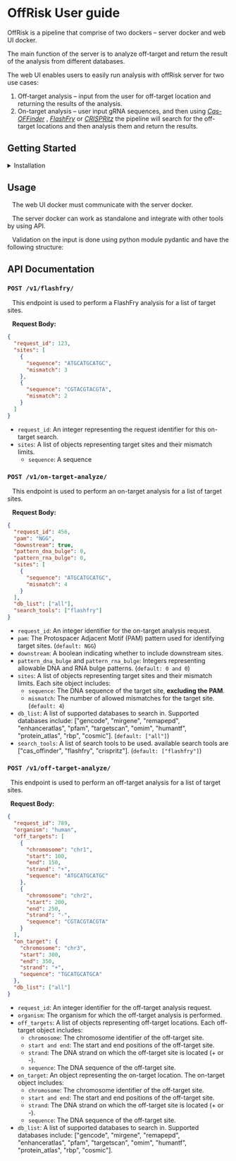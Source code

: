 
# OffRisk User guide

OffRisk is a pipeline that comprise of two dockers – server docker and web UI docker.

The main function of the server is to analyze off-target and return the result of the analysis from
different databases.

The web UI enables users to easily run analysis with offRisk server for two use cases:

1. Off-target analysis – input from the user for off-target location and returning the results of
    the analysis.
2. On-target analysis – user input gRNA sequences, and then using <cite> [Cas-OFFinder][1] </cite>, <cite> [FlashFry][2] </cite> or <cite> [CRISPRitz][3] </cite>
    the pipeline will search for the off-target locations and then analysis them and return the
    results.


## Getting Started

<details>

<summary>Installation</summary><blockquote>

<details>

<summary>Docker</summary>

### Docker Installation

To work with the docker files, docker and docker-compose must be installed.
https://docs.docker.com/get-docker/
#### If downloading for windows use the “WSL 2 backend” option

- Enable the WSL 2 feature on Windows. For detailed instructions, refer to the [Microsoft documentation](https://learn.microsoft.com/en-us/windows/wsl/install).
- Download and install the [Linux kernel update package](https://learn.microsoft.com/en-us/windows/wsl/install-manual#step-4---download-the-linux-kernel-update-package).
- Set WSL 2 as your default version, as it is needed by the docker.

Restart computer and run “Docker desktop” from the start menu / desktop shortcut (if you
created one)

This will require 8 GB. It contains the database folder, this user guide and docker-compose.yml file.


OffRisk dockers are on DockerHub: 

- [Off-Risk-Server](https://hub.docker.com/r/talmalulbgu/off-risk-server)
- [Off-Risk-UI](https://hub.docker.com/r/talmalulbgu/off-risk-ui)

</details>

<details>
<summary>Databases</summary>

### Databases Installation

All necessary database files, including in the *Supported Databases* list bellow, except for OMIM and COSMIC. OMIM and COSMIC require licenses, can be found in the [OffRisk-db.zip archive](https://doi.org/10.5281/zenodo.8289271) on <cite> [Zenodo][4] </cite>.</br>
The total disk space required for this archive is approximately 10.5 GB.

#### Supported Databases:
 
- GENCODE
- MirGeneDB
- ReMapEPD
- EnhancerAtlas 2.0
- Pfam
- TargetScan 8.0
- OMIM
- HumanTF 3.0
- Protein Atlas
- RBP
- COSMIC

#### Database Files:

All necessary files for these databases are included in the [OffRisk-db.zip archive](https://doi.org/10.5281/zenodo.8289271), except for OMIM and COSMIC. OMIM and COSMIC require licenses. Therefore, users interested in using them should follow these steps:

#### COSMIC Database:

1. Download the COSMIC file from [https://cancer.sanger.ac.uk/cosmic/download](https://cancer.sanger.ac.uk/cosmic/download). Look for the "Cancer Gene Census" file.

2. Under "Tools", navigate to the database conversion page in OffRisk.

3. Upload the downloaded COSMIC file.

4. Click the "Pre-process COSMIC" button.

5. Download the result file with the given name.

6. Place the downloaded file in the "COSMIC" folder in your database directory. Name it "cosmic.csv".

#### OMIM Database:

1. Download two OMIM files from [https://www.omim.org/contact](https://www.omim.org/contact). You'll need both "mim2gene.txt" and "genemap2.txt".

2. Under "Tools", navigate to the database conversion page in OffRisk.

3. Upload both OMIM files.

4. Click the "Pre-process OMIM" button.

5. Download the result file with the given name.

6. Place the downloaded file in the "OMIM" folder in your database directory. Name it "omim.csv".

</details>
<details>

<summary>Off-Risk</summary>

### Download off-risk-sever and off-risk-ui dockers

**Installing Off-Risk with Docker:**

1. Start by installing Docker on your computer if you haven't already. You can download it from [Docker's official website](https://www.docker.com/get-started).

2. Download the necessary databases for Off-Risk.

3. Next, you'll want to download the Off-Risk server and UI Docker containers. To do this, follow these steps:

   - Download the `docker-compose.yml` file from the [OffRisk repository](https://github.com/gili311/OffRisk/blob/main/docker/docker-compose.yml).
   
   - Your `docker-compose.yml` file should resemble the following configuration:

     ```yaml
     version: "3.9"  # Optional, required for Docker version v1.27.0 and later
     services:
       off-risk-server:
         ports:
           - "8123:80"
         volumes:
           - <path_to_database_folder>/databases:/databases
         image: almaliahbgu/off_risk:off-risk-server

       off-risk-ui:
         ports:
           - "8501:8501"
         image: almaliahbgu/off_risk:off-risk-ui
     networks:
       default:
         external:
           name: OffRisk-net
     ```
   
   - Replace `<path_to_database_folder>` under the `volumes` section with the actual path to your database folder.

4. Once you have the `docker-compose.yml` file, open Docker Desktop on your computer.

5. Open your terminal (e.g., Command Prompt or Terminal).

6. Navigate to the location where you downloaded the `docker-compose.yml` file using the `cd` command, e.g., `cd <path_to_docker-compose.yml_folder>`.

7. In the terminal, enter the following command: `docker-compose up`.</br>
This command will start the download and setup of the Off-Risk server and UI Docker containers on your computer.

By following these steps, you'll have Off-Risk installed and ready to use on your machine.

The off-risk-server and off-risk-ui dockers are also available to download without the docker-compose.yml file from:

</details></blockquote>

</details>




## Usage

&ensp; The web UI docker must communicate with the server docker.

&ensp; The server docker can work as standalone and integrate with other tools by using API.

&ensp; Validation on the input is done using python module pydantic and have the following structure:




## API Documentation

### `POST /v1/flashfry/`

&ensp; This endpoint is used to perform a FlashFry analysis for a list of target sites.

&ensp; **Request Body:**
 ```json
 {
   "request_id": 123,
   "sites": [
     {
       "sequence": "ATGCATGCATGC",
       "mismatch": 3
     },
     {
       "sequence": "CGTACGTACGTA",
       "mismatch": 2
     }
   ]
 }
 ```
 - `request_id`: An integer representing the request identifier for this on-target search.
 - `sites`: A list of objects representing target sites and their mismatch limits.
   - `sequence`: A sequence

### `POST /v1/on-target-analyze/`

&ensp; This endpoint is used to perform an on-target analysis for a list of target sites.

&ensp; **Request Body:**
```json
{
  "request_id": 456,
  "pam": "NGG",
  "downstream": true,
  "pattern_dna_bulge": 0,
  "pattern_rna_bulge": 0,
  "sites": [
    {
      "sequence": "ATGCATGCATGC",
      "mismatch": 4
    }
  ],
  "db_list": ["all"],
  "search_tools": ["flashfry"]
}
```
- `request_id`: An integer identifier for the on-target analysis request.
- `pam`: The Protospacer Adjacent Motif (PAM) pattern used for identifying target sites. (`default: NGG`)
- `downstream`: A boolean indicating whether to include downstream sites.
- `pattern_dna_bulge` and `pattern_rna_bulge`: Integers representing allowable DNA and RNA bulge patterns. (`default: 0 and 0`)
- `sites`: A list of objects representing target sites and their mismatch limits. Each site object includes:
  - `sequence`: The DNA sequence of the target site, **excluding the PAM**.
  - `mismatch`: The number of allowed mismatches for the target site. (`default: 4`)
- `db_list`: A list of supported databases to search in. Supported databases include: ["gencode", "mirgene", "remapepd", "enhanceratlas", "pfam", "targetscan", "omim", "humantf", "protein_atlas", "rbp", "cosmic"]. (`default: ["all"]`)
- `search_tools`: A list of search tools to be used. available search tools are ["cas_offinder", "flashfry", "crispritz"]. (`default: ["flashfry"]`)




### `POST /v1/off-target-analyze/`

&ensp;This endpoint is used to perform an off-target analysis for a list of target sites.


&ensp;**Request Body:**
```json
{
  "request_id": 789,
  "organism": "human",
  "off_targets": [
    {
      "chromosome": "chr1",
      "start": 100,
      "end": 150,
      "strand": "+",
      "sequence": "ATGCATGCATGC"
    },
    {
      "chromosome": "chr2",
      "start": 200,
      "end": 250,
      "strand": "-",
      "sequence": "CGTACGTACGTA"
    }
  ],
  "on_target": {
    "chromosome": "chr3",
    "start": 300,
    "end": 350,
    "strand": "+",
    "sequence": "TGCATGCATGCA"
  },
  "db_list": ["all"]
}

```
- `request_id`: An integer identifier for the off-target analysis request.
- `organism`: The organism for which the off-target analysis is performed.
- `off_targets`: A list of objects representing off-target locations. Each off-target object includes:
  - `chromosome`: The chromosome identifier of the off-target site.
  - `start and end`: The start and end positions of the off-target site.
  - `strand`: The DNA strand on which the off-target site is located (+ or -).
  - `sequence`: The DNA sequence of the off-target site.
- `on_target`: An object representing the on-target location. The on-target object includes:
  - `chromosome`: The chromosome identifier of the off-target site.
  - `start and end`: The start and end positions of the off-target site.
  - `strand`: The DNA strand on which the off-target site is located (+ or -).
  - `sequence`: The DNA sequence of the off-target site.
- `db_list`: A list of supported databases to search in. Supported databases include: ["gencode", "mirgene", "remapepd", "enhanceratlas", "pfam", "targetscan", "omim", "humantf", "protein_atlas", "rbp", "cosmic"].


[1]: https://doi.org/10.1093/bioinformatics/btu048 

[2]: https://bmcbiol.biomedcentral.com/articles/10.1186/s12915-018-0545-0

[3]: https://doi.org/10.1093/bioinformatics/btz867

[4]: https://www.re3data.org/repository/r3d100010468

